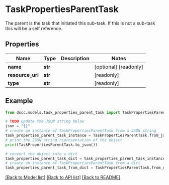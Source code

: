 # TaskPropertiesParentTask

The parent is the task that initiated this sub-task. If this is not a sub-task this will be a self reference.

## Properties

Name | Type | Description | Notes
------------ | ------------- | ------------- | -------------
**name** | **str** |  | [optional] [readonly] 
**resource_uri** | **str** |  | [readonly] 
**type** | **str** |  | [readonly] 

## Example

```python
from dscc.models.task_properties_parent_task import TaskPropertiesParentTask

# TODO update the JSON string below
json = "{}"
# create an instance of TaskPropertiesParentTask from a JSON string
task_properties_parent_task_instance = TaskPropertiesParentTask.from_json(json)
# print the JSON string representation of the object
print(TaskPropertiesParentTask.to_json())

# convert the object into a dict
task_properties_parent_task_dict = task_properties_parent_task_instance.to_dict()
# create an instance of TaskPropertiesParentTask from a dict
task_properties_parent_task_from_dict = TaskPropertiesParentTask.from_dict(task_properties_parent_task_dict)
```
[[Back to Model list]](../README.md#documentation-for-models) [[Back to API list]](../README.md#documentation-for-api-endpoints) [[Back to README]](../README.md)


